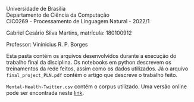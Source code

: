 Universidade de Brasília  
Departamento de Ciência da Computação  
CIC0269 - Processamento de Linguagem Natural - 2022/1  

Gabriel Cesário Silva Martins, matrícula: 180100912

Professor: Vinínicius R. P. Borges

Esta pasta contém os arquivos desenvolvidos durante a execução do trabalho final da disciplina. Os notebooks em python descrevem os treinamentos da rede feitos, assim como os dados utilizados. Já o arquivo `final_project_PLN.pdf` contém o artigo que descreve o trabalho feito.

`Mental-Health-Twitter.csv` contém o corpus utilizado. Uma versão online pode ser encontrada neste [link](https://www.kaggle.com/datasets/infamouscoder/mental-health-social-media).

